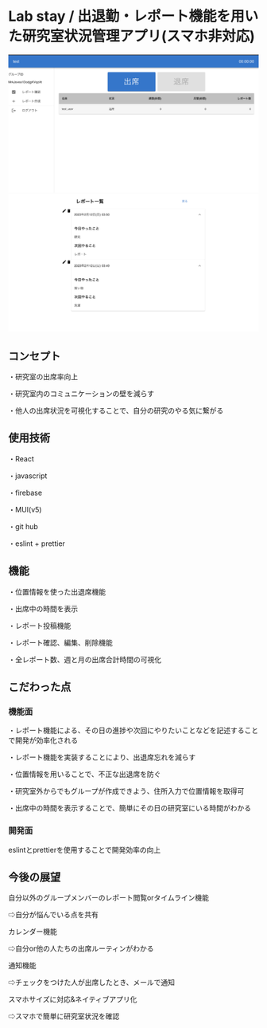 # Lab stay /  出退勤・レポート機能を用いた研究室状況管理アプリ(スマホ非対応)
![main画面](https://github.com/keyanao/attendance/blob/master/asset/main.0a46822d540f4093ae56.jpg)
![レポート](https://github.com/keyanao/attendance/blob/master/asset/report.3f0807173f568c1be450.jpg)
## コンセプト
・研究室の出席率向上

・研究室内のコミュニケーションの壁を減らす

・他人の出席状況を可視化することで、自分の研究のやる気に繋がる
## 使用技術
・React

・javascript

・firebase

・MUI(v5)

・git hub

・eslint + prettier
## 機能
・位置情報を使った出退席機能

・出席中の時間を表示

・レポート投稿機能

・レポート確認、編集、削除機能

・全レポート数、週と月の出席合計時間の可視化
## こだわった点
### 機能面
・レポート機能による、その日の進捗や次回にやりたいことなどを記述することで開発が効率化される

・レポート機能を実装することにより、出退席忘れを減らす

・位置情報を用いることで、不正な出退席を防ぐ

・研究室外からでもグループが作成できよう、住所入力で位置情報を取得可

・出席中の時間を表示することで、簡単にその日の研究室にいる時間がわかる

### 開発面
eslintとprettierを使用することで開発効率の向上

## 今後の展望
自分以外のグループメンバーのレポート閲覧orタイムライン機能

⇨自分が悩んでいる点を共有

カレンダー機能

⇨自分or他の人たちの出席ルーティンがわかる

通知機能

⇨チェックをつけた人が出席したとき、メールで通知

スマホサイズに対応&ネイティブアプリ化

⇨スマホで簡単に研究室状況を確認
